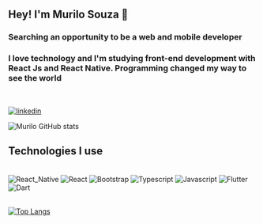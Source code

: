 ## Hey! I'm Murilo Souza 🤙

### Searching an opportunity to be a web and mobile developer
### I love technology and I'm studying front-end development with React Js and React Native. Programming changed my way to see the world

<br/>

[![linkedin](https://img.shields.io/badge/LinkedIn-0077B5?style=for-the-badge&logo=linkedin&logoColor=white)](https://www.linkedin.com/in/murilo-leme-de-souza/)

![Murilo GitHub stats](https://github-readme-stats.vercel.app/api?username=murilo-souza&show_icons=true&theme=dracula)

## Technologies I use
<div style="display: inline_block"><br/>
   <img align = "center" alt ="React_Native" src="https://img.shields.io/badge/React_Native-20232A?style=for-the-badge&logo=react&logoColor=61DAFB"/>
   <img align = "center" alt ="React" src="https://img.shields.io/badge/React-20232A?style=for-the-badge&logo=react&logoColor=61DAFB"/>
   <img align = "center" alt ="Bootstrap" src="https://img.shields.io/badge/Bootstrap-563D7C?style=for-the-badge&logo=bootstrap&logoColor=white"/>
   <img align = "center" alt ="Typescript" src="https://img.shields.io/badge/TypeScript-007ACC?style=for-the-badge&logo=typescript&logoColor=white"/>
   <img align = "center" alt ="Javascript" src="https://img.shields.io/badge/JavaScript-F7DF1E?style=for-the-badge&logo=javascript&logoColor=black"/>
   
   <img align = "center" alt ="Flutter" src="https://img.shields.io/badge/Flutter-02569B?style=for-the-badge&logo=flutter&logoColor=white"/>
   <img align = "center" alt ="Dart" src="https://img.shields.io/badge/Dart-0175C2?style=for-the-badge&logo=dart&logoColor=white"/>
  
</div>
<br/>

[![Top Langs](https://github-readme-stats.vercel.app/api/top-langs/?username=murilo-souza)](https://github.com/murilo-souza/github-readme-stats)

